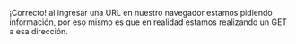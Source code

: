 ¡Correcto! al ingresar una URL en nuestro navegador estamos pidiendo información, por eso mismo es que en realidad estamos realizando un GET a esa dirección.